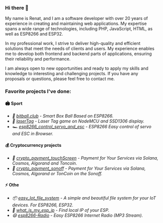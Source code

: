 ### Hi there  👋
My name is Renat, and I am a software developer with over 20 years of experience in creating and maintaining web applications. My expertise spans a wide range of technologies, including PHP, JavaScript, HTML, as well as ESP8266 and ESP32.

In my professional work, I strive to deliver high-quality and efficient solutions that meet the needs of clients and users. My experience enables me to develop both frontend and backend parts of applications, ensuring their reliability and performance.

I am always open to new opportunities and ready to apply my skills and knowledge to interesting and challenging projects. If you have any proposals or questions, please feel free to contact me.

### Favorite projects I've done:

#### 🏟️ Sport

 - _🥊 [bitball.club](https://github.com/renat2985/bitball.club) - Smart Box Ball Based on ESP8266._
 - _🔫 [laserTag](https://github.com/renat2985/laserTag) - Laser Tag game on NodeMCU and SSD1306 display._
 - _🏎️ [esp8266_control_servo_and_esc](https://github.com/renat2985/esp8266_control_servo_and_esc) - ESP8266 Easy control of servo and ESC in Browser._

#### 💰 Cryptocurrency projects
- _🚀 [crypto_payment_touchScreen](https://github.com/renat2985/crypto_payment_touchScreen) - Payment for Your Services via Solana, Cosmos, Algorand and Toncoin._
- _🚀 [crypto_payment_sonoff](https://github.com/renat2985/crypto_payment_sonoff) - Payment for Your Services via Solana, Cosmos, Algorand or TonCoin on the Sonoff._

#### ⚡ Othe
- _📦 [easy_Iot_file_system](https://github.com/renat2985/easy_Iot_file_system) - A simple and beautiful file system for your IoT devices. For ESP8266, ESP32._
- _💬 [what_is_my_esp_ip](https://github.com/renat2985/what_is_my_esp_ip) - Find local IP of your ESP._
- _😄 [esp8266-Radio](https://github.com/renat2985/esp8266-Radio) - Easy ESP8266 Internet Radio (MP3 Stream)._









